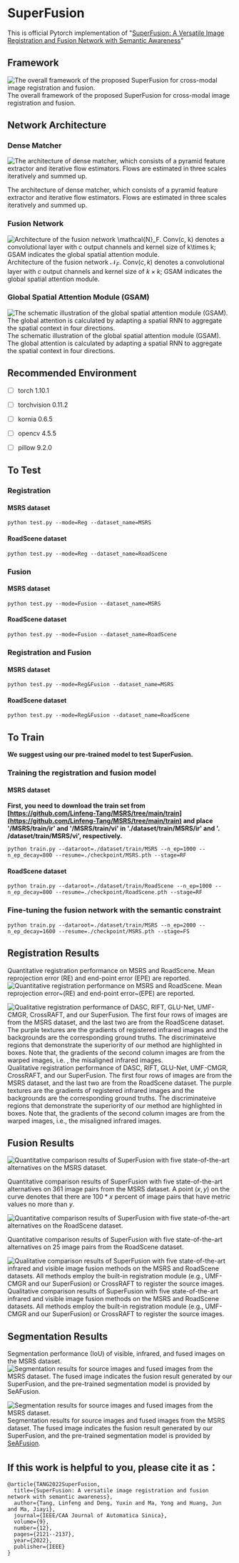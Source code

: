 


#  SuperFusion

This is official Pytorch implementation of "[SuperFusion: A Versatile Image Registration and Fusion Network with Semantic Awareness](https://ieeexplore.ieee.org/document/9970457)"

## Framework
![The overall framework of the proposed SuperFusion for cross-modal image registration and fusion.](https://github.com/Linfeng-Tang/SuperFusion/blob/main/Figure/Overframe.jpg)
The overall framework of the proposed SuperFusion for cross-modal image registration and fusion.

## Network Architecture
### Dense Matcher
![The architecture of dense matcher, which consists of a pyramid feature extractor and iterative flow estimators. Flows are estimated in three scales iteratively and summed up.](https://github.com/Linfeng-Tang/SuperFusion/blob/main/Figure/DenseMatcher.jpg)

The architecture of dense matcher, which consists of a pyramid feature extractor and iterative flow estimators. Flows are estimated in three scales iteratively and summed up.
### Fusion Network
![Architecture of the fusion network $\mathcal{N}_F$. Conv($c, k$) denotes a convolutional layer with $c$ output channels and kernel size of $k\times k$; GSAM indicates the global spatial attention module.](https://github.com/Linfeng-Tang/SuperFusion/blob/main/Figure/FusionNet.jpg)
Architecture of the fusion network $\mathcal{N}_F$. Conv($c, k$) denotes a convolutional layer with $c$ output channels and kernel size of $k\times k$; GSAM indicates the global spatial attention module.

### Global Spatial Attention Module (GSAM)
![The schematic illustration of the global spatial attention module (GSAM). The global attention is calculated by adapting a spatial RNN to aggregate the spatial context in four directions.](https://github.com/Linfeng-Tang/SuperFusion/blob/main/Figure/SAM.jpg)
The schematic illustration of the global spatial attention module (GSAM). The global attention is calculated by adapting a spatial RNN to aggregate the spatial context in four directions.

## Recommended Environment

 - [ ] torch  1.10.1 
 - [ ] torchvision 0.11.2 
 - [ ] kornia 0.6.5
 - [ ] opencv  4.5.5 
 - [ ] pillow  9.2.0
 

## To Test
### Registration
#### MSRS dataset
    python test.py --mode=Reg --dataset_name=MSRS 
#### RoadScene dataset    
    python test.py --mode=Reg --dataset_name=RoadScene
    
 ### Fusion 
#### MSRS dataset
    python test.py --mode=Fusion --dataset_name=MSRS 
#### RoadScene dataset    
    python test.py --mode=Fusion --dataset_name=RoadScene
    
### Registration and Fusion 
#### MSRS dataset
    python test.py --mode=Reg&Fusion --dataset_name=MSRS 
#### RoadScene dataset    
    python test.py --mode=Reg&Fusion --dataset_name=RoadScene
 
## To Train
**We suggest using our pre-trained model to test SuperFusion.**
### Training the registration and fusion model 
#### MSRS dataset
 **First, you need to download the train set from [https://github.com/Linfeng-Tang/MSRS/tree/main/train](https://github.com/Linfeng-Tang/MSRS/tree/main/train) and place '/MSRS/train/ir' and '/MSRS/train/vi' in './dataset/train/MSRS/ir' and '. /dataset/train/MSRS/vi', respectively.**
   
    
    python train.py --dataroot=./dataset/train/MSRS --n_ep=1000 --n_ep_decay=800 --resume=./checkpoint/MSRS.pth --stage=RF
#### RoadScene dataset    
    python train.py --dataroot=./dataset/train/RoadScene --n_ep=1000 --n_ep_decay=800 --resume=./checkpoint/RoadScene.pth --stage=RF
    
### Fine-tuning the fusion network with the semantic constraint
    python train.py --dataroot=./dataset/train/MSRS --n_ep=2000 --n_ep_decay=1600 --resume=./checkpoint/MSRS.pth --stage=FS


## Registration Results
Quantitative registration performance on MSRS and RoadScene. Mean reprojection error (RE) and end-point error (EPE) are reported.
![Quantitative registration performance on MSRS and RoadScene. Mean reprojection error~(RE) and end-point error~(EPE) are reported.](https://github.com/Linfeng-Tang/SuperFusion/blob/main/Figure/Reg-table.jpg)


![Qualitative registration performance of DASC, RIFT, GLU-Net, UMF-CMGR, CrossRAFT, and our SuperFusion. The first four rows of images are from the MSRS dataset, and the last two are from the RoadScene dataset. The purple textures are the gradients of registered infrared images and the backgrounds are the corresponding ground truths. The discriminateive regions that demonstrate the superiority of our method are highlighted in boxes. Note that, the gradients of the second column images are from the warped images, i.e. , the misaligned infrared images.](https://github.com/Linfeng-Tang/SuperFusion/blob/main/Figure/Reg.jpg)
Qualitative registration performance of DASC, RIFT, GLU-Net, UMF-CMGR, CrossRAFT, and our SuperFusion. The first four rows of images are from the MSRS dataset, and the last two are from the RoadScene dataset. The purple textures are the gradients of registered infrared images and the backgrounds are the corresponding ground truths. The discriminateive regions that demonstrate the superiority of our method are highlighted in boxes. Note that, the gradients of the second column images are from the warped images, i.e., the misaligned infrared images.

## Fusion Results
![Quantitative comparison results of SuperFusion with five state-of-the-art alternatives on the MSRS dataset.](https://github.com/Linfeng-Tang/SuperFusion/blob/main/Figure/MSRS.jpg)

Quantitative comparison results of SuperFusion with five state-of-the-art alternatives on $361$ image pairs from the MSRS dataset. A point $(x, y)$ on the curve denotes that there are $100 * x$ percent of image pairs that have metric values no more than $y$.

![Quantitative comparison results of SuperFusion with five state-of-the-art alternatives on the RoadScene dataset.](https://github.com/Linfeng-Tang/SuperFusion/blob/main/Figure/RoadScene.jpg)

Quantitative comparison results of SuperFusion with five state-of-the-art alternatives on $25$ image pairs from the RoadScene dataset.

![Qualitative comparison results of SuperFusion with five state-of-the-art infrared and visible image fusion methods on the MSRS and RoadScene datasets. All methods employ the built-in registration module (e.g., UMF-CMGR and our SuperFusion) or CrossRAFT to register the source images.](https://github.com/Linfeng-Tang/SuperFusion/blob/main/Figure/Fusion.jpg)
Qualitative comparison results of SuperFusion with five state-of-the-art infrared and visible image fusion methods on the MSRS and RoadScene datasets. All methods employ the built-in registration module (e.g., UMF-CMGR and our SuperFusion) or CrossRAFT to register the source images.


## Segmentation Results
Segmentation performance (IoU) of visible, infrared, and fused images on the MSRS dataset.
![Segmentation results for source images and fused images from the MSRS dataset.  The fused image indicates the fusion result generated by our SuperFusion, and the pre-trained segmentation model is provided by SeAFusion.](https://github.com/Linfeng-Tang/SuperFusion/blob/main/Figure/Segmentation-table.jpg)


![Segmentation results for source images and fused images from the MSRS dataset. ](https://github.com/Linfeng-Tang/SuperFusion/blob/main/Figure/Segmentation.jpg)
Segmentation results for source images and fused images from the MSRS dataset.  The fused image indicates the fusion result generated by our SuperFusion, and the pre-trained segmentation model is provided by [SeAFusion](https://github.com/Linfeng-Tang/SeAFusion).




## If this work is helpful to you, please cite it as：
```
@article{TANG2022SuperFusion,
  title={SuperFusion: A versatile image registration and fusion network with semantic awareness},
  author={Tang, Linfeng and Deng, Yuxin and Ma, Yong and Huang, Jun and Ma, Jiayi},
  journal={IEEE/CAA Journal of Automatica Sinica},
  volume={9},
  number={12},
  pages={2121--2137},
  year={2022},
  publisher={IEEE}
}
```

